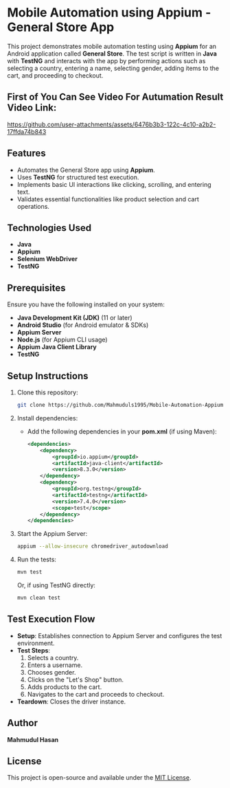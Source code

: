 # Mobile Automation using Appium - General Store App

This project demonstrates mobile automation testing using **Appium** for an Android application called **General Store**. The test script is written in **Java** with **TestNG** and interacts with the app by performing actions such as selecting a country, entering a name, selecting gender, adding items to the cart, and proceeding to checkout.

## First of You Can See Video For Autumation Result Video Link:
https://github.com/user-attachments/assets/6476b3b3-122c-4c10-a2b2-17ffda74b843

## Features
- Automates the General Store app using **Appium**.
- Uses **TestNG** for structured test execution.
- Implements basic UI interactions like clicking, scrolling, and entering text.
- Validates essential functionalities like product selection and cart operations.

## Technologies Used
- **Java**
- **Appium**
- **Selenium WebDriver**
- **TestNG**

## Prerequisites
Ensure you have the following installed on your system:

- **Java Development Kit (JDK)** (11 or later)
- **Android Studio** (for Android emulator & SDKs)
- **Appium Server**
- **Node.js** (for Appium CLI usage)
- **Appium Java Client Library**
- **TestNG**

## Setup Instructions

1. Clone this repository:
   ```sh
   git clone https://github.com/Mahmuduls1995/Mobile-Automation-Appium-General-Store.git
   ```

2. Install dependencies:
    - Add the following dependencies in your **pom.xml** (if using Maven):
      ```xml
      <dependencies>
          <dependency>
              <groupId>io.appium</groupId>
              <artifactId>java-client</artifactId>
              <version>8.3.0</version>
          </dependency>
          <dependency>
              <groupId>org.testng</groupId>
              <artifactId>testng</artifactId>
              <version>7.4.0</version>
              <scope>test</scope>
          </dependency>
      </dependencies>
      ```

3. Start the Appium Server:
   ```sh
   appium --allow-insecure chromedriver_autodownload
   ```

4. Run the tests:
   ```sh
   mvn test
   ```
   Or, if using TestNG directly:
   ```sh
   mvn clean test
   ```

## Test Execution Flow
- **Setup**: Establishes connection to Appium Server and configures the test environment.
- **Test Steps**:
    1. Selects a country.
    2. Enters a username.
    3. Chooses gender.
    4. Clicks on the "Let's Shop" button.
    5. Adds products to the cart.
    6. Navigates to the cart and proceeds to checkout.
- **Teardown**: Closes the driver instance.

## Author
**Mahmudul Hasan**

## License
This project is open-source and available under the [MIT License](LICENSE).

